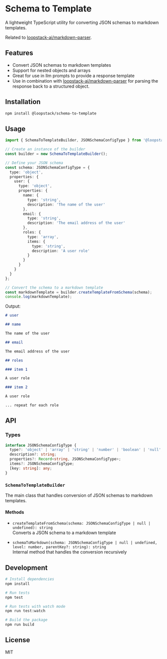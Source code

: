 # Schema to Template

A lightweight TypeScript utility for converting JSON schemas to markdown templates.

Related to [loopstack-ai/markdown-parser](https://github.com/loopstack-ai/markdown-parser).

## Features

- Convert JSON schemas to markdown templates
- Support for nested objects and arrays
- Great for use in llm prompts to provide a response template
- Use in combination with [loopstack-ai/markdown-parser](https://github.com/loopstack-ai/markdown-parser) for parsing the response back to a structured object.

## Installation

```bash
npm install @loopstack/schema-to-template
```

## Usage

```typescript
import { SchemaToTemplateBuilder, JSONSchemaConfigType } from '@loopstack/schema-to-template';

// Create an instance of the builder
const builder = new SchemaToTemplateBuilder();

// Define your JSON schema
const schema: JSONSchemaConfigType = {
  type: 'object',
  properties: {
    user: {
      type: 'object',
      properties: {
        name: {
          type: 'string',
          description: 'The name of the user'
        },
        email: {
          type: 'string',
          description: 'The email address of the user'
        },
        roles: {
          type: 'array',
          items: {
            type: 'string',
            description: 'A user role'
          }
        }
      }
    }
  }
};

// Convert the schema to a markdown template
const markdownTemplate = builder.createTemplateFromSchema(schema);
console.log(markdownTemplate);
```

Output:

```markdown
# user

## name

The name of the user

## email

The email address of the user

## roles

### item 1

A user role

### item 2

A user role

... repeat for each role
```

## API

### Types

```typescript
interface JSONSchemaConfigType {
  type?: 'object' | 'array' | 'string' | 'number' | 'boolean' | 'null';
  description?: string;
  properties?: Record<string, JSONSchemaConfigType>;
  items?: JSONSchemaConfigType;
  [key: string]: any;
}
```

### `SchemaToTemplateBuilder`

The main class that handles conversion of JSON schemas to markdown templates.

#### Methods

- `createTemplateFromSchema(schema: JSONSchemaConfigType | null | undefined): string`  
  Converts a JSON schema to a markdown template

- `schemaToMarkdown(schema: JSONSchemaConfigType | null | undefined, level: number, parentKey?: string): string`  
  Internal method that handles the conversion recursively

## Development

```bash
# Install dependencies
npm install

# Run tests
npm test

# Run tests with watch mode
npm run test:watch

# Build the package
npm run build
```

## License

MIT
